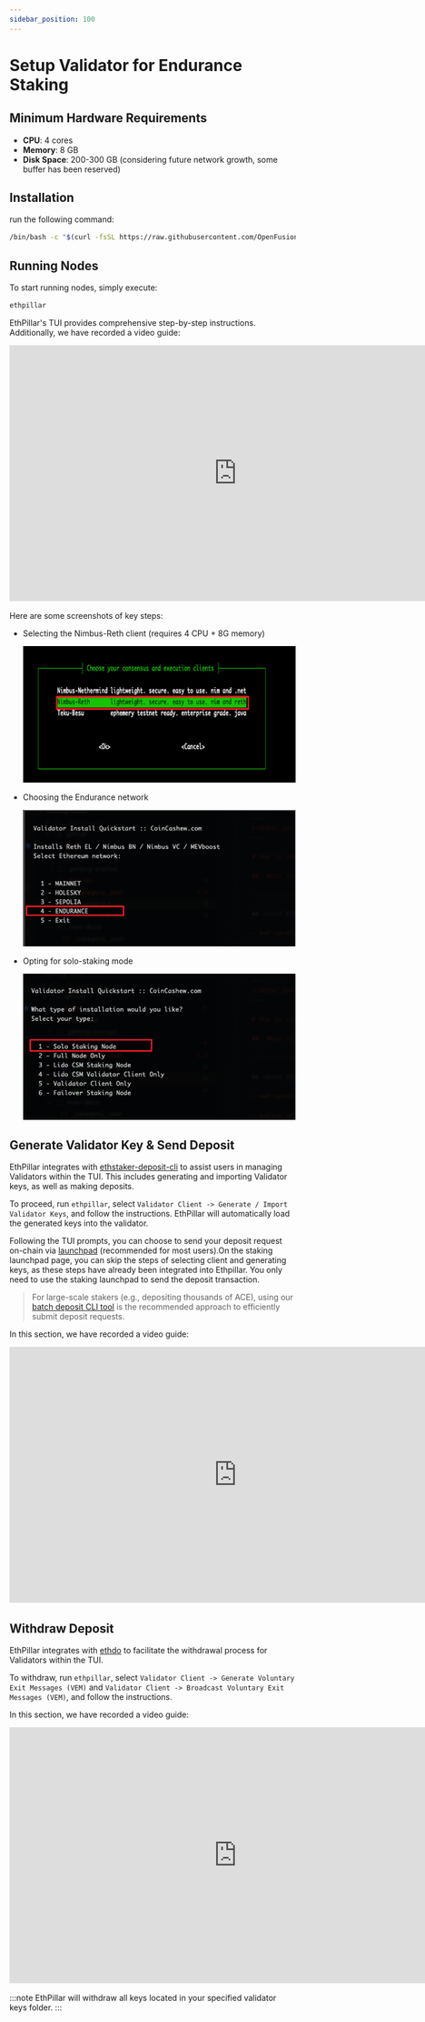 ```yaml
---
sidebar_position: 100
---
```


# Setup Validator for Endurance Staking

## Minimum Hardware Requirements

- **CPU**: 4 cores
- **Memory**: 8 GB
- **Disk Space**: 200-300 GB (considering future network growth, some buffer has been reserved)

## Installation

run the following command:

```sh
/bin/bash -c "$(curl -fsSL https://raw.githubusercontent.com/OpenFusionist/EthPillar-Endurance/main/install.sh)"
```

## Running Nodes

To start running nodes, simply execute:

```sh
ethpillar
```

EthPillar's TUI provides comprehensive step-by-step instructions. Additionally, we have recorded a video guide:

<div align="center">
  <iframe 
    width="800"
    height="450"
    src="https://www.youtube.com/embed/YLuZPUW9Q9Q" 
    title="EthPillar Setup Guide" 
    frameborder="0" 
    allow="accelerometer; autoplay; clipboard-write; encrypted-media; gyroscope; picture-in-picture" 
    allowfullscreen
  ></iframe>
</div>

Here are some screenshots of key steps:

- Selecting the Nimbus-Reth client (requires 4 CPU + 8G memory)

  ![nimbus-reth](nimbus-reth.png)

- Choosing the Endurance network

  ![endurance](endurance.png)

- Opting for solo-staking mode

  ![solo-staking mode](solo-staking.png)

## Generate Validator Key & Send Deposit

EthPillar integrates with [ethstaker-deposit-cli](https://github.com/OpenFusionist/ethstaker-deposit-cli) to assist users in managing Validators within the TUI. This includes generating and importing Validator keys, as well as making deposits.

To proceed, run `ethpillar`, select `Validator Client -> Generate / Import Validator Keys`, and follow the instructions. EthPillar will automatically load the generated keys into the validator.

Following the TUI prompts, you can choose to send your deposit request on-chain via [launchpad](https://staking.fusionist.io/upload-deposit-data) (recommended for most users).On the staking launchpad page, you can skip the steps of selecting client and generating keys, as these steps have already been integrated into Ethpillar. You only need to use the staking launchpad to send the deposit transaction.

> For large-scale stakers (e.g., depositing thousands of ACE), using our [batch deposit CLI tool](https://github.com/OpenFusionist/staking-batch-depositer) is the recommended approach to efficiently submit deposit requests.

In this section, we have recorded a video guide:

<div align="center">
  <iframe 
    width="800"
    height="450"
    src="https://www.youtube.com/embed/FBKbqM9yAJI" 
    title="EthPillar Validator Key Generation and Deposit" 
    frameborder="0" 
    allow="accelerometer; autoplay; clipboard-write; encrypted-media; gyroscope; picture-in-picture" 
    allowfullscreen
  ></iframe>
</div>

## Withdraw Deposit

EthPillar integrates with [ethdo](https://github.com/wealdtech/ethdo) to facilitate the withdrawal process for Validators within the TUI.

To withdraw, run `ethpillar`, select `Validator Client -> Generate Voluntary Exit Messages (VEM)` and `Validator Client -> Broadcast Voluntary Exit Messages (VEM)`, and follow the instructions.

In this section, we have recorded a video guide:

<div align="center">
  <iframe 
    width="800"
    height="450"
    src="https://www.youtube.com/embed/a0kuFdwUwco" 
    title="EthPillar Validator Exit Process" 
    frameborder="0" 
    allow="accelerometer; autoplay; clipboard-write; encrypted-media; gyroscope; picture-in-picture" 
    allowfullscreen
  ></iframe>
</div>


:::note
EthPillar will withdraw all keys located in your specified validator keys folder.
::: 
